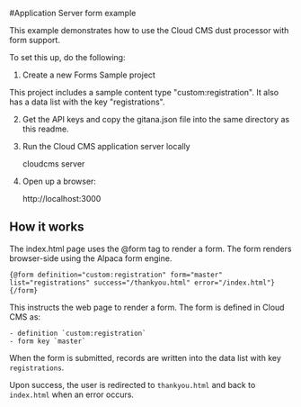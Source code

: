 #Application Server form example

This example demonstrates how to use the Cloud CMS dust processor with form support.

To set this up, do the following:

1.  Create a new Forms Sample project

This project includes a sample content type "custom:registration".
It also has a data list with the key "registrations".

2.  Get the API keys and copy the gitana.json file into the same directory as this readme.

3.  Run the Cloud CMS application server locally

    cloudcms server
    
4.  Open up a browser:

    http://localhost:3000
    
## How it works

The index.html page uses the @form tag to render a form.  The form renders browser-side using the Alpaca form engine.

    {@form definition="custom:registration" form="master" list="registrations" success="/thankyou.html" error="/index.html"}{/form}
    
This instructs the web page to render a form.  The form is defined in Cloud CMS as:

    - definition `custom:registration`
    - form key `master`
    
When the form is submitted, records are written into the data list with key `registrations`.

Upon success, the user is redirected to `thankyou.html` and back to `index.html` when an error occurs.